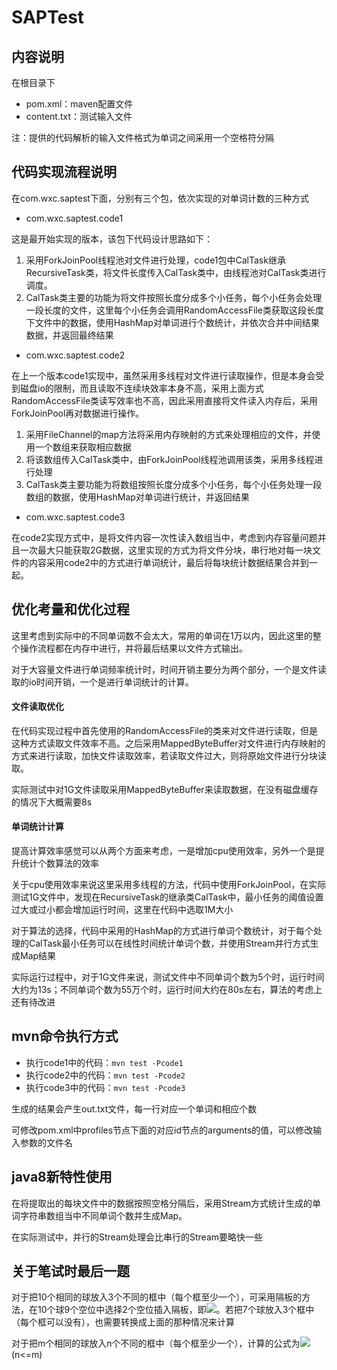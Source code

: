 # SAPTest

## 内容说明

在根目录下
  
- pom.xml：maven配置文件
- content.txt：测试输入文件
 
 注：提供的代码解析的输入文件格式为单词之间采用一个空格符分隔
 
## 代码实现流程说明

在com.wxc.saptest下面，分别有三个包，依次实现的对单词计数的三种方式

- com.wxc.saptest.code1

 这是最开始实现的版本，该包下代码设计思路如下：

 1. 采用ForkJoinPool线程池对文件进行处理，code1包中CalTask继承RecursiveTask类，将文件长度传入CalTask类中，由线程池对CalTask类进行调度。
 2. CalTask类主要的功能为将文件按照长度分成多个小任务，每个小任务会处理一段长度的文件，这里每个小任务会调用RandomAccessFile类获取这段长度下文件中的数据，使用HashMap对单词进行个数统计，并依次合并中间结果数据，并返回最终结果  

- com.wxc.saptest.code2

 在上一个版本code1实现中，虽然采用多线程对文件进行读取操作，但是本身会受到磁盘io的限制，而且读取不连续块效率本身不高，采用上面方式RandomAccessFile类读写效率也不高，因此采用直接将文件读入内存后，采用ForkJoinPool再对数据进行操作。
 1. 采用FileChannel的map方法将采用内存映射的方式来处理相应的文件，并使用一个数组来获取相应数据
 2. 将该数组传入CalTask类中，由ForkJoinPool线程池调用该类，采用多线程进行处理
 3. CalTask类主要功能为将数组按照长度分成多个小任务，每个小任务处理一段数组的数据，使用HashMap对单词进行统计，并返回结果

- com.wxc.saptest.code3

 在code2实现方式中，是将文件内容一次性读入数组当中，考虑到内存容量问题并且一次最大只能获取2G数据，这里实现的方式为将文件分块，串行地对每一块文件的内容采用code2中的方式进行单词统计，最后将每块统计数据结果合并到一起。

## 优化考量和优化过程

这里考虑到实际中的不同单词数不会太大，常用的单词在1万以内，因此这里的整个操作流程都在内存中进行，并将最后结果以文件方式输出。

对于大容量文件进行单词频率统计时，时间开销主要分为两个部分，一个是文件读取的io时间开销，一个是进行单词统计的计算。

#### 文件读取优化

在代码实现过程中首先使用的RandomAccessFile的类来对文件进行读取，但是这种方式读取文件效率不高。之后采用MappedByteBuffer对文件进行内存映射的方式来进行读取，加快文件读取效率，若读取文件过大，则将原始文件进行分块读取。

实际测试中对1G文件读取采用MappedByteBuffer来读取数据，在没有磁盘缓存的情况下大概需要8s

#### 单词统计计算

提高计算效率感觉可以从两个方面来考虑，一是增加cpu使用效率，另外一个是提升统计个数算法的效率

关于cpu使用效率来说这里采用多线程的方法，代码中使用ForkJoinPool，在实际测试1G文件中，发现在RecursiveTask的继承类CalTask中，最小任务的阈值设置过大或过小都会增加运行时间，这里在代码中选取1M大小

对于算法的选择，代码中采用的HashMap的方式进行单词个数统计，对于每个处理的CalTask最小任务可以在线性时间统计单词个数，并使用Stream并行方式生成Map结果

实际运行过程中，对于1G文件来说，测试文件中不同单词个数为5个时，运行时间大约为13s；不同单词个数为55万个时，运行时间大约在80s左右，算法的考虑上还有待改进

## mvn命令执行方式

- 执行code1中的代码：`mvn test -Pcode1`
- 执行code2中的代码：`mvn test -Pcode2`
- 执行code3中的代码：`mvn test -Pcode3`

 生成的结果会产生out.txt文件，每一行对应一个单词和相应个数

 可修改pom.xml中profiles节点下面的对应id节点的arguments的值，可以修改输入参数的文件名

## java8新特性使用

在将提取出的每块文件中的数据按照空格分隔后，采用Stream方式统计生成的单词字符串数组当中不同单词个数并生成Map。

在实际测试中，并行的Stream处理会比串行的Stream要略快一些

## 关于笔试时最后一题

对于把10个相同的球放入3个不同的框中（每个框至少一个），可采用隔板的方法，在10个球9个空位中选择2个空位插入隔板，即<img src="http://chart.googleapis.com/chart?cht=tx&chl=$C^2_9$}" style="border:none;">。若把7个球放入3个框中（每个框可以没有），也需要转换成上面的那种情况来计算

对于把m个相同的球放入n个不同的框中（每个框至少一个），计算的公式为<img src="http://chart.googleapis.com/chart?cht=tx&chl=$C^{n-1} _{m-1}$" style="border:none;">(n<=m)